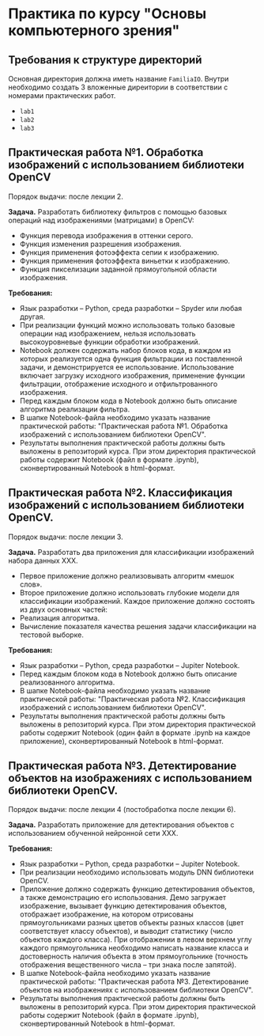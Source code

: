 # Практика по курсу "Основы компьютерного зрения"

## Требования к структуре директорий

Основная директория должна иметь название `FamiliaIO`. Внутри необходимо создать
3 вложенные диреитории в соответствии с номерами практических работ.
- `lab1`
- `lab2`
- `lab3`

## Практическая работа №1. Обработка изображений с использованием библиотеки OpenCV

Порядок выдачи: после лекции 2.

**Задача.** Разработать библиотеку фильтров с помощью базовых операций
над изображениями (матрицами) в OpenCV:
-	Функция перевода изображения в оттенки серого.
-	Функция изменения разрешения изображения.
-	Функция применения фотоэффекта сепии к изображению.
-	Функция применения фотоэффекта виньетки к изображению.
-	Функция пикселизации заданной прямоугольной области изображения.

**Требования:**
-	Язык разработки – Python, среда разработки – Spyder или любая другая.
-	При реализации функций можно использовать только базовые операции над изображением,
  нельзя использовать высокоуровневые функции обработки изображений.
-	Notebook должен содержать набор блоков кода, в каждом из которых реализуется одна функция
  фильтрации из поставленной задачи, и демонстрируется ее использование. Использование включает
 	загрузку исходного изображения, применение функции фильтрации, отображение исходного и отфильтрованного изображения.
-	Перед каждым блоком кода в Notebook должно быть описание алгоритма реализации фильтра.
-	В шапке Notebook-файла необходимо указать название практической работы:
  "Практическая работа №1. Обработка изображений с использованием библиотеки OpenCV".
-	Результаты выполнения практической работы должны быть выложены в репозиторий курса. При этом
  директория практической работы содержит Notebook (файл в формате .ipynb), сконвертированный
 	Notebook в html-формат.

## Практическая работа №2. Классификация изображений с использованием библиотеки OpenCV.

Порядок выдачи: после лекции 3.

**Задача.** Разработать два приложения для классификации изображений набора данных XXX.
-	Первое приложение должно реализовывать алгоритм «мешок слов».
-	Второе приложение должно использовать глубокие модели для классификации изображений.
Каждое приложение должно состоять из двух основных частей:
-	Реализация алгоритма.
-	Вычисление показателя качества решения задачи классификации на тестовой выборке.

**Требования:**
-	Язык разработки – Python, среда разработки – Jupiter Notebook.
-	Перед каждым блоком кода в Notebook должно быть описание реализованного алгоритма.
-	В шапке Notebook-файла необходимо указать название практической работы:
  "Практическая работа №2. Классификация изображений с использованием библиотеки OpenCV".
-	Результаты выполнения практической работы должны быть выложены в репозиторий курса. При этом
  директория практической работы содержит Notebook (один файл в формате .ipynb на каждое приложение),
 	сконвертированный Notebook в html-формат.

## Практическая работа №3. Детектирование объектов на изображениях с использованием библиотеки OpenCV.

Порядок выдачи: после лекции 4 (постобработка после лекции 6).

**Задача.** Разработать приложение для детектирования объектов с использованием обученной нейронной сети XXX.

**Требования:**
- Язык разработки – Python, среда разработки – Jupiter Notebook.
-	При реализации необходимо использовать модуль DNN библиотеки OpenCV.
-	Приложение должно содержать функцию детектирования объектов, а также демонстрацию его использования.
  Демо загружает изображение, вызывает функцию детектирования объектов, отображает изображение, на котором
 	отрисованы прямоугольниками разных цветов объекты разных классов (цвет соответствует классу объектов),
 	и выводит статистику (число объектов каждого класса). При отображении в левом верхнем углу каждого
 	прямоугольника необходимо написать название класса и достоверность наличия объекта в этом прямоугольнике
 	(точность отображения вещественного числа – три знака после запятой).
-	В шапке Notebook-файла необходимо указать название практической работы: "Практическая работа №3.
  Детектирование объектов на изображениях с использованием библиотеки OpenCV".
-	Результаты выполнения практической работы должны быть выложены в репозиторий курса. При этом директория
  практической работы содержит Notebook (файл в формате .ipynb), сконвертированный Notebook в html-формат.
